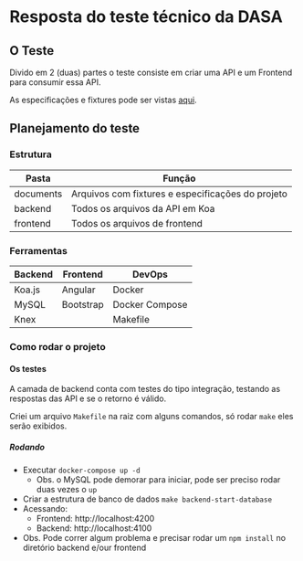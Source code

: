 # Resposta do teste técnico da DASA

## O Teste

Divido em 2 (duas) partes o teste consiste em criar uma API e um Frontend para consumir essa API.

As especificações e fixtures pode ser vistas [aqui](documents/README.md).

## Planejamento do teste

### Estrutura

| Pasta     | Função                                            |
| --------- | ------------------------------------------------- |
| documents | Arquivos com fixtures e especificações do projeto |
| backend   | Todos os arquivos da API em Koa                   |
| frontend  | Todos os arquivos de frontend                     |

### Ferramentas

| Backend | Frontend  | DevOps         |
| ------- | --------- | -------------- |
| Koa.js  | Angular   | Docker         |
| MySQL   | Bootstrap | Docker Compose |
| Knex    |           | Makefile       |


### Como rodar o projeto

#### Os testes

A camada de backend conta com testes do tipo integração, testando as respostas das API e se o retorno é válido.

Criei um arquivo `Makefile` na raiz com alguns comandos, só rodar `make` eles serão exibidos.

##### Rodando

- Executar `docker-compose up -d`
  - Obs. o MySQL pode demorar para iniciar, pode ser preciso rodar duas vezes o `up`
- Criar a estrutura de banco de dados `make backend-start-database`
- Acessando:
  - Frontend: http://localhost:4200
  - Backend: http://localhost:4100
- Obs. Pode correr algum problema e precisar rodar um `npm install` no diretório backend e/our frontend

